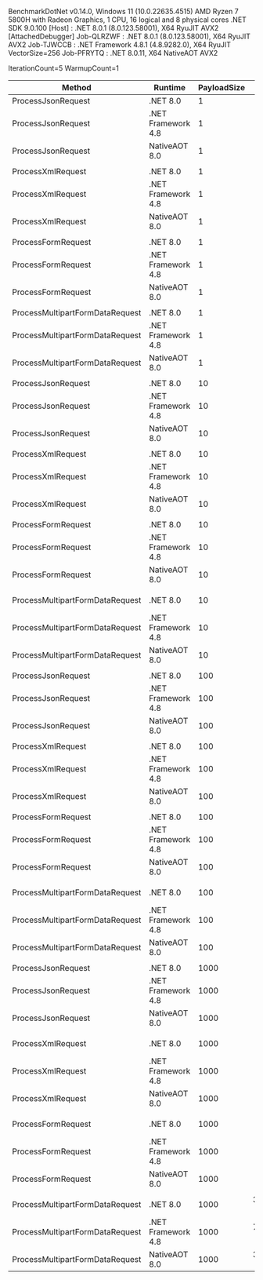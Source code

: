 BenchmarkDotNet v0.14.0, Windows 11 (10.0.22635.4515)
AMD Ryzen 7 5800H with Radeon Graphics, 1 CPU, 16 logical and 8 physical cores
.NET SDK 9.0.100
  [Host]     : .NET 8.0.1 (8.0.123.58001), X64 RyuJIT AVX2 [AttachedDebugger]
  Job-QLRZWF : .NET 8.0.1 (8.0.123.58001), X64 RyuJIT AVX2
  Job-TJWCCB : .NET Framework 4.8.1 (4.8.9282.0), X64 RyuJIT VectorSize=256
  Job-PFRYTQ : .NET 8.0.11, X64 NativeAOT AVX2

IterationCount=5  WarmupCount=1

| Method                          | Runtime            | PayloadSize | Mean           | Error           | StdDev         | Ratio | RatioSD |
|-------------------------------- |------------------- |------------ |---------------:|----------------:|---------------:|------:|--------:|
| ProcessJsonRequest              | .NET 8.0           | 1           |       1.833 us |       0.4367 us |      0.1134 us |  1.00 |    0.08 |
| ProcessJsonRequest              | .NET Framework 4.8 | 1           |       3.630 us |       0.3165 us |      0.0822 us |  1.99 |    0.13 |
| ProcessJsonRequest              | NativeAOT 8.0      | 1           |             NA |              NA |             NA |     ? |       ? |
|                                 |                    |             |                |                 |                |       |         |
| ProcessXmlRequest               | .NET 8.0           | 1           |       3.100 us |       0.4617 us |      0.0715 us |  1.00 |    0.03 |
| ProcessXmlRequest               | .NET Framework 4.8 | 1           |       5.360 us |       0.2437 us |      0.0633 us |  1.73 |    0.04 |
| ProcessXmlRequest               | NativeAOT 8.0      | 1           |       4.176 us |       1.1792 us |      0.3062 us |  1.35 |    0.09 |
|                                 |                    |             |                |                 |                |       |         |
| ProcessFormRequest              | .NET 8.0           | 1           |       3.051 us |       0.3689 us |      0.0571 us |  1.00 |    0.02 |
| ProcessFormRequest              | .NET Framework 4.8 | 1           |       5.478 us |       0.0814 us |      0.0211 us |  1.80 |    0.03 |
| ProcessFormRequest              | NativeAOT 8.0      | 1           |       3.672 us |       0.1787 us |      0.0464 us |  1.20 |    0.02 |
|                                 |                    |             |                |                 |                |       |         |
| ProcessMultipartFormDataRequest | .NET 8.0           | 1           |     233.259 us |      15.8999 us |      4.1292 us |  1.00 |    0.02 |
| ProcessMultipartFormDataRequest | .NET Framework 4.8 | 1           |     267.944 us |      43.6753 us |      6.7588 us |  1.15 |    0.03 |
| ProcessMultipartFormDataRequest | NativeAOT 8.0      | 1           |   1,443.608 us |     111.6298 us |     17.2748 us |  6.19 |    0.12 |
|                                 |                    |             |                |                 |                |       |         |
| ProcessJsonRequest              | .NET 8.0           | 10          |       3.989 us |       0.7156 us |      0.1107 us |  1.00 |    0.04 |
| ProcessJsonRequest              | .NET Framework 4.8 | 10          |      10.073 us |       0.8595 us |      0.2232 us |  2.53 |    0.08 |
| ProcessJsonRequest              | NativeAOT 8.0      | 10          |             NA |              NA |             NA |     ? |       ? |
|                                 |                    |             |                |                 |                |       |         |
| ProcessXmlRequest               | .NET 8.0           | 10          |       9.234 us |      10.4210 us |      1.6127 us |  1.02 |    0.21 |
| ProcessXmlRequest               | .NET Framework 4.8 | 10          |      14.915 us |       0.6940 us |      0.1802 us |  1.65 |    0.22 |
| ProcessXmlRequest               | NativeAOT 8.0      | 10          |      11.815 us |       1.9045 us |      0.2947 us |  1.31 |    0.18 |
|                                 |                    |             |                |                 |                |       |         |
| ProcessFormRequest              | .NET 8.0           | 10          |       9.842 us |      16.5721 us |      2.5645 us |  1.04 |    0.32 |
| ProcessFormRequest              | .NET Framework 4.8 | 10          |      14.861 us |       1.3912 us |      0.3613 us |  1.58 |    0.31 |
| ProcessFormRequest              | NativeAOT 8.0      | 10          |      11.754 us |       0.2325 us |      0.0604 us |  1.25 |    0.24 |
|                                 |                    |             |                |                 |                |       |         |
| ProcessMultipartFormDataRequest | .NET 8.0           | 10          |   1,358.529 us |      57.8261 us |      8.9486 us |  1.00 |    0.01 |
| ProcessMultipartFormDataRequest | .NET Framework 4.8 | 10          |   2,438.108 us |      66.6348 us |     10.3118 us |  1.79 |    0.01 |
| ProcessMultipartFormDataRequest | NativeAOT 8.0      | 10          |   3,631.333 us |   1,175.2407 us |    305.2063 us |  2.67 |    0.21 |
|                                 |                    |             |                |                 |                |       |         |
| ProcessJsonRequest              | .NET 8.0           | 100         |      26.381 us |       2.1631 us |      0.5617 us |  1.00 |    0.03 |
| ProcessJsonRequest              | .NET Framework 4.8 | 100         |      76.414 us |       4.1412 us |      1.0755 us |  2.90 |    0.07 |
| ProcessJsonRequest              | NativeAOT 8.0      | 100         |             NA |              NA |             NA |     ? |       ? |
|                                 |                    |             |                |                 |                |       |         |
| ProcessXmlRequest               | .NET 8.0           | 100         |     218.734 us |      34.9552 us |      5.4094 us |  1.00 |    0.03 |
| ProcessXmlRequest               | .NET Framework 4.8 | 100         |     357.530 us |      18.1859 us |      4.7228 us |  1.64 |    0.04 |
| ProcessXmlRequest               | NativeAOT 8.0      | 100         |     351.033 us |      43.4718 us |     11.2895 us |  1.61 |    0.06 |
|                                 |                    |             |                |                 |                |       |         |
| ProcessFormRequest              | .NET 8.0           | 100         |     207.549 us |       9.3869 us |      2.4377 us |  1.00 |    0.02 |
| ProcessFormRequest              | .NET Framework 4.8 | 100         |     350.823 us |      40.8341 us |      6.3191 us |  1.69 |    0.03 |
| ProcessFormRequest              | NativeAOT 8.0      | 100         |     351.326 us |      39.3553 us |      6.0903 us |  1.69 |    0.03 |
|                                 |                    |             |                |                 |                |       |         |
| ProcessMultipartFormDataRequest | .NET 8.0           | 100         |  26,406.823 us |   3,625.3934 us |    561.0336 us |  1.00 |    0.03 |
| ProcessMultipartFormDataRequest | .NET Framework 4.8 | 100         |  45,209.405 us |  21,721.9446 us |  5,641.1200 us |  1.71 |    0.20 |
| ProcessMultipartFormDataRequest | NativeAOT 8.0      | 100         |  28,302.196 us |   3,127.9401 us |    484.0522 us |  1.07 |    0.03 |
|                                 |                    |             |                |                 |                |       |         |
| ProcessJsonRequest              | .NET 8.0           | 1000        |     286.626 us |      43.7391 us |      6.7687 us |  1.00 |    0.03 |
| ProcessJsonRequest              | .NET Framework 4.8 | 1000        |     776.727 us |      59.2855 us |     15.3963 us |  2.71 |    0.08 |
| ProcessJsonRequest              | NativeAOT 8.0      | 1000        |             NA |              NA |             NA |     ? |       ? |
|                                 |                    |             |                |                 |                |       |         |
| ProcessXmlRequest               | .NET 8.0           | 1000        |  15,868.864 us |     938.7902 us |    243.8008 us |  1.00 |    0.02 |
| ProcessXmlRequest               | .NET Framework 4.8 | 1000        |  27,478.219 us |   2,820.0628 us |    436.4078 us |  1.73 |    0.03 |
| ProcessXmlRequest               | NativeAOT 8.0      | 1000        |  30,139.656 us |   2,241.4709 us |    582.1029 us |  1.90 |    0.04 |
|                                 |                    |             |                |                 |                |       |         |
| ProcessFormRequest              | .NET 8.0           | 1000        |  16,506.564 us |   1,743.6363 us |    452.8168 us |  1.00 |    0.04 |
| ProcessFormRequest              | .NET Framework 4.8 | 1000        |  26,902.496 us |   2,764.5592 us |    427.8186 us |  1.63 |    0.05 |
| ProcessFormRequest              | NativeAOT 8.0      | 1000        |  29,720.329 us |   3,203.1742 us |    831.8542 us |  1.80 |    0.06 |
|                                 |                    |             |                |                 |                |       |         |
| ProcessMultipartFormDataRequest | .NET 8.0           | 1000        | 387,892.020 us | 105,566.4831 us | 27,415.2805 us |  1.00 |    0.09 |
| ProcessMultipartFormDataRequest | .NET Framework 4.8 | 1000        | 750,677.360 us |  32,039.6264 us |  8,320.5893 us |  1.94 |    0.12 |
| ProcessMultipartFormDataRequest | NativeAOT 8.0      | 1000        | 325,241.080 us |  46,751.2651 us | 12,141.1551 us |  0.84 |    0.06 |